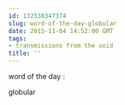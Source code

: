 ```yaml
---
id: 132538347374
slug: word-of-the-day-globular
date: 2015-11-04 14:52:00 GMT
tags:
- transmissions from the void
title: ''
---
```

word of the day :

globular